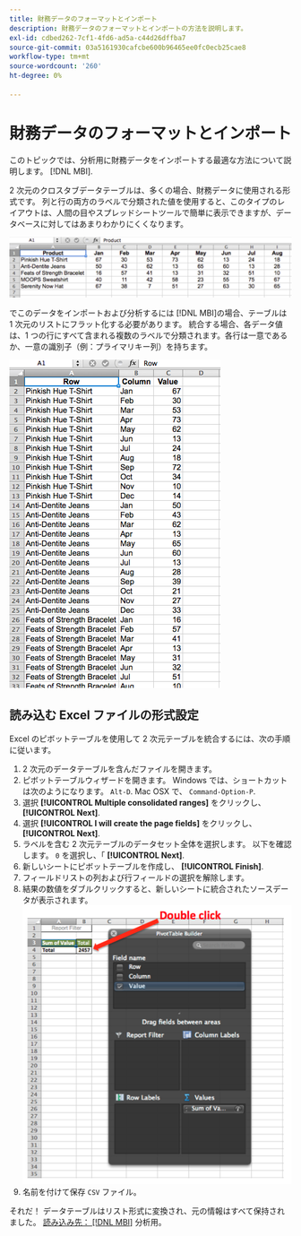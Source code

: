 ```yaml
---
title: 財務データのフォーマットとインポート
description: 財務データのフォーマットとインポートの方法を説明します。
exl-id: cdbed262-7cf1-4fd6-ad5a-c44d26dffba7
source-git-commit: 03a5161930cafcbe600b96465ee0fc0ecb25cae8
workflow-type: tm+mt
source-wordcount: '260'
ht-degree: 0%

---
```


# 財務データのフォーマットとインポート

このトピックでは、分析用に財務データをインポートする最適な方法について説明します。 [!DNL MBI].

2 次元のクロスタブデータテーブルは、多くの場合、財務データに使用される形式です。 列と行の両方のラベルで分類された値を使用すると、このタイプのレイアウトは、人間の目やスプレッドシートツールで簡単に表示できますが、データベースに対してはあまりわかりにくくなります。

![](../../mbi/assets/crosstab.png)

でこのデータをインポートおよび分析するには [!DNL MBI]の場合、テーブルは 1 次元のリストにフラット化する必要があります。 統合する場合、各データ値は、1 つの行にすべて含まれる複数のラベルで分類されます。各行は一意であるか、一意の識別子（例：プライマリキー列）を持ちます。

![](../../mbi/assets/flattened.png)

## 読み込む Excel ファイルの形式設定

Excel のピボットテーブルを使用して 2 次元テーブルを統合するには、次の手順に従います。

1. 2 次元のデータテーブルを含んだファイルを開きます。
1. ピボットテーブルウィザードを開きます。 Windows では、ショートカットは次のようになります。 `Alt-D`. Mac OSX で、 `Command-Option-P`.
1. 選択 **[!UICONTROL Multiple consolidated ranges]** をクリックし、 **[!UICONTROL Next]**.
1. 選択 **[!UICONTROL I will create the page fields]** をクリックし、 **[!UICONTROL Next]**.
1. ラベルを含む 2 次元テーブルのデータセット全体を選択します。 以下を確認します。 `0` を選択し、「 **[!UICONTROL Next]**.
1. 新しいシートにピボットテーブルを作成し、 **[!UICONTROL Finish]**.
1. フィールドリストの列および行フィールドの選択を解除します。
1. 結果の数値をダブルクリックすると、新しいシートに統合されたソースデータが表示されます。
   ![](../../mbi/assets/pivot-table-double-click.png)
1. 名前を付けて保存 `CSV` ファイル。

それだ！ データテーブルはリスト形式に変換され、元の情報はすべて保持されました。 [読み込み先： [!DNL MBI]](../data-analyst/importing-data/connecting-data/using-file-uploader.md) 分析用。
